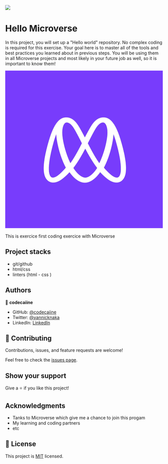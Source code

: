 ![](https://img.shields.io/badge/Microverse-blueviolet)

# Hello Microverse

In this project, you will set up a "Hello world" repository. No complex coding is required for this exercise. Your goal here is to master all of the tools and best practices you learned about in previous steps. You will be using them in all Microverse projects and most likely in your future job as well, so it is important to know them!

![screenshot](./original.jpg)

This is exercice first coding exercice with Microverse

## Project stacks

- git/github
- html/css
- linters (html - css )



## Authors

👤 **codecaiine**

- GitHub: [@codecaiine](https://github.com/codecaiine)
- Twitter: [@yannicknaka](https://twitter.com/yannicknaka)
- LinkedIn: [LinkedIn](https://www.linkedin.com/in/yannick-no%C3%ABl-aka/)


## 🤝 Contributing

Contributions, issues, and feature requests are welcome!

Feel free to check the [issues page](../../issues/).

## Show your support

Give a ⭐️ if you like this project!

## Acknowledgments

- Tanks to Microverse which give me a chance to join this progam
- My learning and coding partners
- etc

## 📝 License

This project is [MIT](./MIT.md) licensed.
